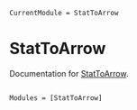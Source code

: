 ```@meta
CurrentModule = StatToArrow
```

# StatToArrow

Documentation for [StatToArrow](https://github.com/qcumalo/StatToArrow.jl).

```@index
```

```@autodocs
Modules = [StatToArrow]
```
